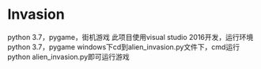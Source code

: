 # Invasion
python 3.7，pygame，街机游戏
此项目使用visual studio 2016开发，运行环境python 3.7，pygame
windows下cd到alien_invasion.py文件下，cmd运行python alien_invasion.py即可运行游戏 
